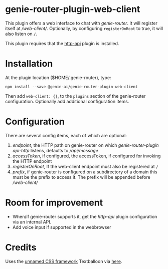 genie-router-plugin-web-client
==============================

This plugin offers a web interface to chat with _genie-router_. It will register itself at _/web-client/_. Optionally, by configuring `registerOnRoot` to true, it will also listen on `/`.

This plugin requires that the [http-api](https://github.com/genie-ai/genie-router-plugin-api-http) plugin is installed.

# Installation

At the plugin location ($HOME/.genie-router), type:

    npm install --save @genie-ai/genie-router-plugin-web-client

Then add `web-client: {}`, to the `plugins` section of the genie-router configuration. Optionally add
additional configuration items.

# Configuration

There are several config items, each of which are optional:

1. _endpoint_, the HTTP path on genie-router on which _genie-router-plugin api-http_ listens, defaults to _/api/message_
2. _accessToken_, if configured, the accessToken, if configured for invoking the HTTP endpoint
3. _registerOnRoot_, If the web-client endpoint must also be registered at `/`
4. _prefix_, if genie-router is configured on a subdirectory of a domain this must be the prefix to access it.
The prefix will be appended before _/web-client/_

# Room for improvement

- When/if genie-router supports it, get the _http-api_ plugin configuration via an internal API.
- Add voice input if supported in the webbrowser

# Credits

Uses the [unnamed CSS framework](http://smakosh.com/unnamed/index.html) Textballoon via [here](http://nicolasgallagher.com/pure-css-speech-bubbles/).
